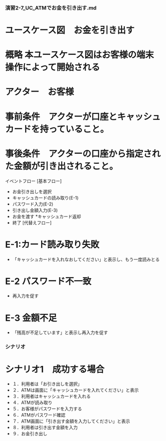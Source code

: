 ### 演習2-7_UC_ATMでお金を引き出す.md
# ユースケース図　お金を引き出す
# 概略 本ユースケース図はお客様の端末操作によって開始される
# アクター　お客様
# 事前条件　アクターが口座とキャッシュカードを持っていること。
# 事後条件　アクターの口座から指定された金額が引き出されること。

イベントフロー
[基本フロー]
* お金引き出しを選択
* キャッシュカードの読み取り(E-1)
* パスワード入力(E-2)
* 引き出し金額入力(E-3)
* お金を渡す
*キャッシュカード返却
* 終了
[代替えフロー]
# E-1:カード読み取り失敗
* 「キャッシュカードを入れなおしてください」と表示し、もう一度読みとる
# E-2 パスワード不一致
* 再入力を促す
# E-3 金額不足
* 「残高が不足しています」と表示し再入力を促す
### シナリオ
# シナリオ1　成功する場合
* １．利用者は「お引き出しを選択」
* ２．ATMは画面に「キャッシュカードを入れてください」と表示　　
* ３．利用者はキャッシュカードを入れる
* ４．ATMが読み取り
* ５．お客様がパスワードを入力する
* ６．ATMがパスワード確認
* ７．ATM画面に「引き出す金額を入力してください」と表示
* ８．利用者は引き出す金額を入力
* ９．お金引き出し